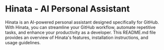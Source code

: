 # Hinata - AI Personal Assistant
Hinata is an AI-powered personal assistant designed specifically for GitHub. With Hinata, you can streamline your GitHub workflow, automate repetitive tasks, and enhance your productivity as a developer. This README.md file provides an overview of Hinata's features, installation instructions, and usage guidelines.
